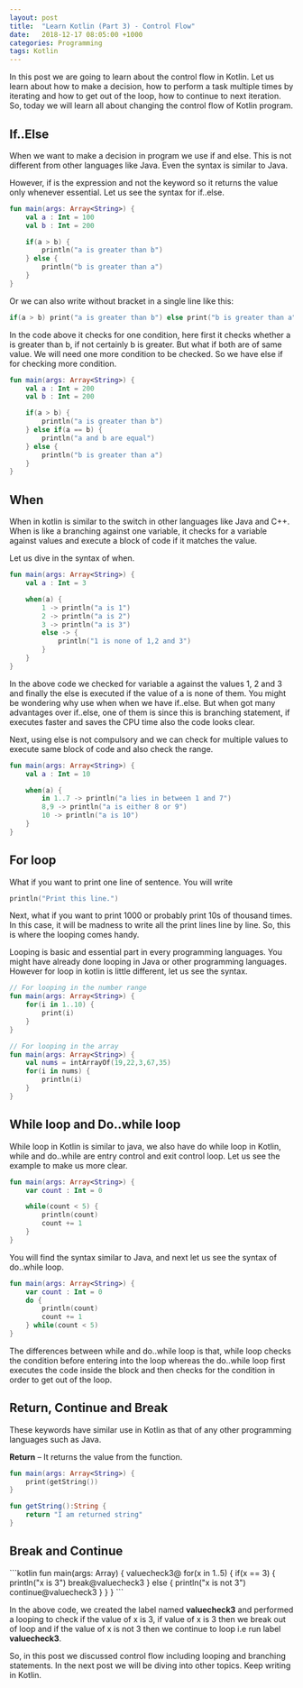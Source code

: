 ```yaml
---
layout: post
title:  "Learn Kotlin (Part 3) - Control Flow"
date:   2018-12-17 08:05:00 +1000
categories: Programming
tags: Kotlin
---
```

In this post we are going to learn about the control flow in Kotlin. Let us learn about how to make a decision, how to perform a task multiple times by iterating and how to get out of the loop, how to continue to next iteration. So, today we will learn all about changing the control flow of Kotlin program.

<h2>If..Else</h2>
When we want to make a decision in program we use if and else. This is not different from other languages like Java. Even the syntax is similar to Java.

However, if is the expression and not the keyword so it returns the value only whenever essential. Let us see the syntax for if..else.

```kotlin
fun main(args: Array<String>) {
    val a : Int = 100
    val b : Int = 200

    if(a > b) {
        println("a is greater than b")
    } else {
        println("b is greater than a")
    }
}
```

Or we can also write without bracket in a single line like this:

```kotlin
if(a > b) print("a is greater than b") else print("b is greater than a")
```

In the code above it checks for one condition, here first it checks whether a is greater than b, if not certainly b is greater. But what if both are of same value. We will need one more condition to be checked. So we have else if for checking more condition.

```kotlin
fun main(args: Array<String>) {
    val a : Int = 200
    val b : Int = 200

    if(a > b) {
        println("a is greater than b")
    } else if(a == b) {
        println("a and b are equal")
    } else {
        println("b is greater than a")
    }
}
```

<h2>When</h2>
When in kotlin is similar to the switch in other languages like Java and C++. When is like a branching against one variable, it checks for a variable against values and execute a block of code if it matches the value.

Let us dive in the syntax of when.

```kotlin
fun main(args: Array<String>) {
    val a : Int = 3

    when(a) {
        1 -> println("a is 1")
        2 -> println("a is 2")
        3 -> println("a is 3")
        else -> {
            println("1 is none of 1,2 and 3")
        }
    }
}
```
In the above code we checked for variable a against the values 1, 2 and 3 and finally the else is executed if the value of a is none of them. You might be wondering why use when  when we have if..else. But when got many advantages over if..else, one of them is since this is branching statement, if executes faster and saves the CPU time also the code looks clear.

Next, using else is not compulsory and we can check for multiple values to execute same block of code and also check the range.

```kotlin
fun main(args: Array<String>) {
    val a : Int = 10

    when(a) {
        in 1..7 -> println("a lies in between 1 and 7")
        8,9 -> println("a is either 8 or 9")
        10 -> println("a is 10")
    }
}
```
<h2>For loop</h2>
What if you want to print one line of sentence. You will write

```kotlin
println("Print this line.")
```

Next, what if you want to print 1000 or probably print 10s of thousand times. In this case, it will be madness to write all the print lines line by line. So, this is where the looping comes handy.

Looping is basic and essential part in every programming languages. You might have already done looping in Java or other programming languages. However for loop in kotlin is little different, let us see the syntax.

```kotlin
// For looping in the number range
fun main(args: Array<String>) {
    for(i in 1..10) {
        print(i)
    }
}
```

```kotlin
// For looping in the array
fun main(args: Array<String>) {
    val nums = intArrayOf(19,22,3,67,35)
    for(i in nums) {
        println(i)
    }
}
```
<h2>While loop and Do..while loop</h2>
While loop in Kotlin is similar to java, we also have do while loop in Kotlin, while and do..while are entry control and exit control loop. Let us see the example to make us more clear.

```kotlin
fun main(args: Array<String>) {
    var count : Int = 0

    while(count < 5) {
        println(count)
        count += 1
    }
}
```

You will find the syntax similar to Java, and next let us see the syntax of do..while loop.

```kotlin
fun main(args: Array<String>) {
    var count : Int = 0
    do {
        println(count)
        count += 1
    } while(count < 5)
}
```

The differences between while and do..while loop is that, while loop checks the condition before entering into the loop whereas the do..while loop first executes the code inside the block and then checks for the condition in order to get out of the loop.

<h2>Return, Continue and Break</h2>
These keywords have similar use in Kotlin as that of any other programming languages such as Java.

<b>Return</b> – It returns the value from the function.

```kotlin
fun main(args: Array<String>) {
    print(getString())
}

fun getString():String {
    return "I am returned string"
}
```

<h2>Break and Continue</h2>
```kotlin
fun main(args: Array<String>) {
   valuecheck3@ for(x in 1..5) {
      if(x == 3) {
         println("x is 3")
         break@valuecheck3
      } else {
         println("x is not 3")
         continue@valuecheck3
      }
   }
}
```

In the above code, we created the label named <b>valuecheck3</b> and performed a looping to check if the value of x is 3, if value of x is 3 then we break out of loop and if the value of x is not 3 then we continue to loop i.e run label <b>valuecheck3</b>.

So, in this post we discussed control flow including looping and branching statements. In the next post we will be diving into other topics. Keep writing in Kotlin.
